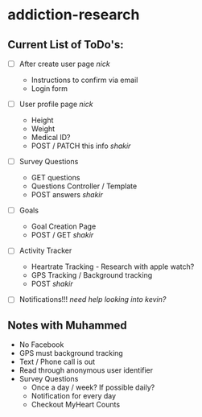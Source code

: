 # addiction-research

Current List of ToDo's:
---
- [ ] After create user page _nick_
  * Instructions to confirm via email
  * Login form
- [ ] User profile page _nick_
  * Height
  * Weight
  * Medical ID?
  * POST / PATCH this info _shakir_
- [ ] Survey Questions
  * GET questions
  * Questions Controller / Template
  * POST answers _shakir_
- [ ] Goals
  * Goal Creation Page
  * POST / GET _shakir_
- [ ] Activity Tracker
  * Heartrate Tracking - Research with apple watch?
  * GPS Tracking / Background tracking
  * POST _shakir_
- [ ] Notifications!!! _need help looking into_ _kevin?_


Notes with Muhammed
---
- No Facebook
- GPS must background tracking
- Text / Phone call is out
- Read through anonymous user identifier
- Survey Questions
  * Once a day / week? If possible daily?
  * Notification for every day
  * Checkout MyHeart Counts
